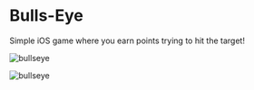 # Bulls-Eye
Simple iOS game where you earn points trying to hit the target!

![bullseye](http://imgur.com/9opnYUfl.png)

![bullseye](http://imgur.com/h9zcRggl.png)
